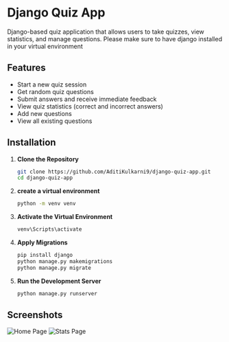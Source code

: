 # Django Quiz App
 Django-based quiz application that allows users to take quizzes, view statistics, and manage questions.
 Please make sure to have django installed in your virtual environment

## Features

- Start a new quiz session
- Get random quiz questions
- Submit answers and receive immediate feedback
- View quiz statistics (correct and incorrect answers)
- Add new questions
- View all existing questions

## Installation

1. **Clone the Repository**

   ```bash
   git clone https://github.com/AditiKulkarni9/django-quiz-app.git
   cd django-quiz-app
   
2. **create a virtual environment**
   ```bash
   python -m venv venv
4. **Activate the Virtual Environment**
   ```bash
   venv\Scripts\activate

8. **Apply Migrations**
   ```bash
   pip install django
   python manage.py makemigrations
   python manage.py migrate
10. **Run the Development Server**
    ```bash
    python manage.py runserver

## Screenshots

![Home Page](https://github.com/AditiKulkarni9/django-quiz-app/blob/master/images/Screenshot%20(104).png?raw=true)
![Stats Page](https://github.com/AditiKulkarni9/django-quiz-app/blob/master/images/Screenshot%20(105).png?raw=true)

